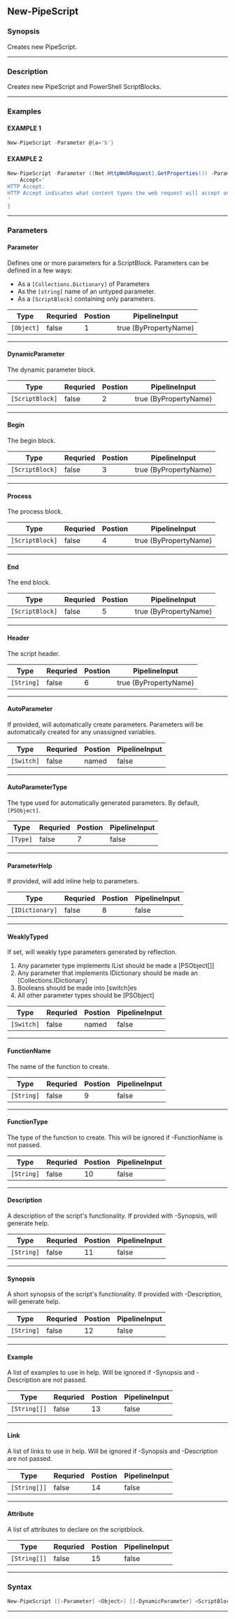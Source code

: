 
New-PipeScript
--------------
### Synopsis
Creates new PipeScript.

---
### Description

Creates new PipeScript and PowerShell ScriptBlocks.

---
### Examples
#### EXAMPLE 1
```PowerShell
New-PipeScript -Parameter @{a='b'}
```

#### EXAMPLE 2
```PowerShell
New-PipeScript -Parameter ([Net.HttpWebRequest].GetProperties()) -ParameterHelp @{
    Accept='
HTTP Accept.
HTTP Accept indicates what content types the web request will accept as a response.
'
}
```

---
### Parameters
#### **Parameter**

Defines one or more parameters for a ScriptBlock.
Parameters can be defined in a few ways:
* As a ```[Collections.Dictionary]``` of Parameters
* As the ```[string]``` name of an untyped parameter.
* As a ```[ScriptBlock]``` containing only parameters.



|Type          |Requried|Postion|PipelineInput        |
|--------------|--------|-------|---------------------|
|```[Object]```|false   |1      |true (ByPropertyName)|
---
#### **DynamicParameter**

The dynamic parameter block.



|Type               |Requried|Postion|PipelineInput        |
|-------------------|--------|-------|---------------------|
|```[ScriptBlock]```|false   |2      |true (ByPropertyName)|
---
#### **Begin**

The begin block.



|Type               |Requried|Postion|PipelineInput        |
|-------------------|--------|-------|---------------------|
|```[ScriptBlock]```|false   |3      |true (ByPropertyName)|
---
#### **Process**

The process block.



|Type               |Requried|Postion|PipelineInput        |
|-------------------|--------|-------|---------------------|
|```[ScriptBlock]```|false   |4      |true (ByPropertyName)|
---
#### **End**

The end block.



|Type               |Requried|Postion|PipelineInput        |
|-------------------|--------|-------|---------------------|
|```[ScriptBlock]```|false   |5      |true (ByPropertyName)|
---
#### **Header**

The script header.



|Type          |Requried|Postion|PipelineInput        |
|--------------|--------|-------|---------------------|
|```[String]```|false   |6      |true (ByPropertyName)|
---
#### **AutoParameter**

If provided, will automatically create parameters.
Parameters will be automatically created for any unassigned variables.



|Type          |Requried|Postion|PipelineInput|
|--------------|--------|-------|-------------|
|```[Switch]```|false   |named  |false        |
---
#### **AutoParameterType**

The type used for automatically generated parameters.
By default, ```[PSObject]```.



|Type        |Requried|Postion|PipelineInput|
|------------|--------|-------|-------------|
|```[Type]```|false   |7      |false        |
---
#### **ParameterHelp**

If provided, will add inline help to parameters.



|Type               |Requried|Postion|PipelineInput|
|-------------------|--------|-------|-------------|
|```[IDictionary]```|false   |8      |false        |
---
#### **WeaklyTyped**

If set, will weakly type parameters generated by reflection.
1. Any parameter type implements IList should be made a [PSObject[]]
2. Any parameter that implements IDictionary should be made an [Collections.IDictionary]
3. Booleans should be made into [switch]es
4. All other parameter types should be [PSObject]



|Type          |Requried|Postion|PipelineInput|
|--------------|--------|-------|-------------|
|```[Switch]```|false   |named  |false        |
---
#### **FunctionName**

The name of the function to create.



|Type          |Requried|Postion|PipelineInput|
|--------------|--------|-------|-------------|
|```[String]```|false   |9      |false        |
---
#### **FunctionType**

The type of the function to create.  This will be ignored if -FunctionName is not passed.



|Type          |Requried|Postion|PipelineInput|
|--------------|--------|-------|-------------|
|```[String]```|false   |10     |false        |
---
#### **Description**

A description of the script's functionality.  If provided with -Synopsis, will generate help.



|Type          |Requried|Postion|PipelineInput|
|--------------|--------|-------|-------------|
|```[String]```|false   |11     |false        |
---
#### **Synopsis**

A short synopsis of the script's functionality.  If provided with -Description, will generate help.



|Type          |Requried|Postion|PipelineInput|
|--------------|--------|-------|-------------|
|```[String]```|false   |12     |false        |
---
#### **Example**

A list of examples to use in help.  Will be ignored if -Synopsis and -Description are not passed.



|Type            |Requried|Postion|PipelineInput|
|----------------|--------|-------|-------------|
|```[String[]]```|false   |13     |false        |
---
#### **Link**

A list of links to use in help.  Will be ignored if -Synopsis and -Description are not passed.



|Type            |Requried|Postion|PipelineInput|
|----------------|--------|-------|-------------|
|```[String[]]```|false   |14     |false        |
---
#### **Attribute**

A list of attributes to declare on the scriptblock.



|Type            |Requried|Postion|PipelineInput|
|----------------|--------|-------|-------------|
|```[String[]]```|false   |15     |false        |
---
### Syntax
```PowerShell
New-PipeScript [[-Parameter] <Object>] [[-DynamicParameter] <ScriptBlock>] [[-Begin] <ScriptBlock>] [[-Process] <ScriptBlock>] [[-End] <ScriptBlock>] [[-Header] <String>] [-AutoParameter] [[-AutoParameterType] <Type>] [[-ParameterHelp] <IDictionary>] [-WeaklyTyped] [[-FunctionName] <String>] [[-FunctionType] <String>] [[-Description] <String>] [[-Synopsis] <String>] [[-Example] <String[]>] [[-Link] <String[]>] [[-Attribute] <String[]>] [<CommonParameters>]
```
---


